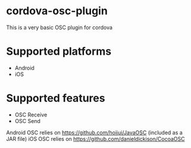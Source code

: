 cordova-osc-plugin
==================
This is a very basic OSC plugin for cordova

Supported platforms
===================
* Android
* iOS

Supported features
==================
* OSC Receive
* OSC Send


Android OSC relies on https://github.com/hoijui/JavaOSC (included as a JAR file)
iOS OSC relies on https://github.com/danieldickison/CocoaOSC
